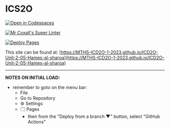 # ICS2O

[![Open in Codespaces](https://classroom.github.com/assets/launch-codespace-7f7980b617ed060a017424585567c406b6ee15c891e84e1186181d67ecf80aa0.svg)](https://classroom.github.com/open-in-codespaces?assignment_repo_id=14460847)

[![Mr Coxall's Super Linter](https://github.com/MTHS-ICD2O-1-2023/ICD2O-Unit-2-05-Hames-al-sharoa/workflows/Mr%20Coxall's%20Super%20Linter/badge.svg)](https://github.com/MTHS-ICD2O-1-2023/ICD2O-Unit-2-05-Hames-al-sharoa/actions)

[![Deploy Pages](https://github.com/MTHS-ICD2O-1-2023/ICD2O-Unit-2-05-Hames-al-sharoa/workflows/Deploy%20Pages/badge.svg)](https://github.com/MTHS-ICD2O-1-2023/ICD2O-Unit-2-05-Hames-al-sharoa/actions)

This site can be found at: [https://MTHS-ICD2O-1-2023.github.io/ICD2O-Unit-2-05-Hames-al-sharoa](https://MTHS-ICD2O-1-2023.github.io/ICD2O-Unit-2-05-Hames-al-sharoa)

---

**NOTES ON INITIAL LOAD:**
- remember to goto on the menu bar:
  - File
  - Go to Repository
  - ⚙ Settings
  - 🗔 Pages
    - then from the "Deploy from a branch ▼" button, select "GitHub Actions"
